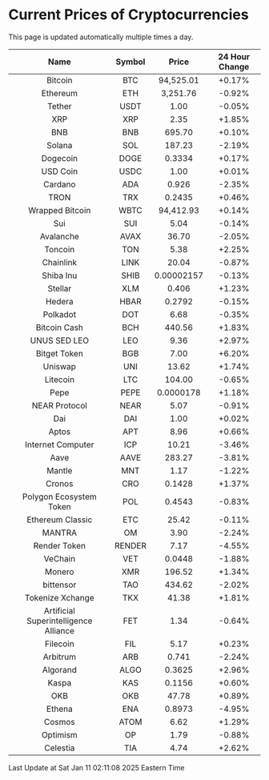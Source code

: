 # Current Prices of Cryptocurrencies
This page is updated automatically multiple times a day.

| Name | Symbol | Price | 24 Hour Change |
| :---: |:---:| :---: | :---: |
| Bitcoin | BTC | 94,525.01 | +0.17% |
| Ethereum | ETH | 3,251.76 | -0.92% |
| Tether | USDT | 1.00 | -0.05% |
| XRP | XRP | 2.35 | +1.85% |
| BNB | BNB | 695.70 | +0.10% |
| Solana | SOL | 187.23 | -2.19% |
| Dogecoin | DOGE | 0.3334 | +0.17% |
| USD Coin | USDC | 1.00 | +0.01% |
| Cardano | ADA | 0.926 | -2.35% |
| TRON | TRX | 0.2435 | +0.46% |
| Wrapped Bitcoin | WBTC | 94,412.93 | +0.14% |
| Sui | SUI | 5.04 | -0.14% |
| Avalanche | AVAX | 36.70 | -2.05% |
| Toncoin | TON | 5.38 | +2.25% |
| Chainlink | LINK | 20.04 | -0.87% |
| Shiba Inu | SHIB | 0.00002157 | -0.13% |
| Stellar | XLM | 0.406 | +1.23% |
| Hedera | HBAR | 0.2792 | -0.15% |
| Polkadot | DOT | 6.68 | -0.35% |
| Bitcoin Cash | BCH | 440.56 | +1.83% |
| UNUS SED LEO | LEO | 9.36 | +2.97% |
| Bitget Token | BGB | 7.00 | +6.20% |
| Uniswap | UNI | 13.62 | +1.74% |
| Litecoin | LTC | 104.00 | -0.65% |
| Pepe | PEPE | 0.0000178 | +1.18% |
| NEAR Protocol | NEAR | 5.07 | -0.91% |
| Dai | DAI | 1.00 | +0.02% |
| Aptos | APT | 8.96 | +0.66% |
| Internet Computer | ICP | 10.21 | -3.46% |
| Aave | AAVE | 283.27 | -3.81% |
| Mantle | MNT | 1.17 | -1.22% |
| Cronos | CRO | 0.1428 | +1.37% |
| Polygon Ecosystem Token | POL | 0.4543 | -0.83% |
| Ethereum Classic | ETC | 25.42 | -0.11% |
| MANTRA | OM | 3.90 | -2.24% |
| Render Token | RENDER | 7.17 | -4.55% |
| VeChain | VET | 0.0448 | -1.88% |
| Monero | XMR | 196.52 | +1.34% |
| bittensor | TAO | 434.62 | -2.02% |
| Tokenize Xchange | TKX | 41.38 | +1.81% |
| Artificial Superintelligence Alliance | FET | 1.34 | -0.64% |
| Filecoin | FIL | 5.17 | +0.23% |
| Arbitrum | ARB | 0.741 | -2.24% |
| Algorand | ALGO | 0.3625 | +2.96% |
| Kaspa | KAS | 0.1156 | +0.60% |
| OKB | OKB | 47.78 | +0.89% |
| Ethena | ENA | 0.8973 | -4.95% |
| Cosmos | ATOM | 6.62 | +1.29% |
| Optimism | OP | 1.79 | -0.88% |
| Celestia | TIA | 4.74 | +2.62% |

Last Update at Sat Jan 11 02:11:08 2025 Eastern Time